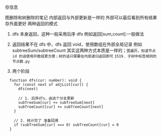 存信息

图删除和树删除的笔记
内部返回与外部更新是一样的 外部可以最后看到所有结果 存外面更好
两种返回的模式

1. dfs 本身返回，这种一般采用后序 dfs 例如返回[sum,count]:一般做法
2. 返回结果不在 dfs 中，dfs 返回 void，使用数组在外部全局记录
   例如 subtreeSum/subtreeCount
   其实这两种方式本质是一样的；`图遍历，知道节点 id 的话使用开数组更方便；树的话只需要在内部递归返回即可`
   `1519. 子树中标签相同的节点数.py`

3. 两个阶段

```JS
  function dfs(cur: number): void {
    for (const next of adjList[cur]) {
      dfs(next)

      // 1. 后序dfs，由这个分支更新
      subTreeSum[cur] += subTreeSum[next]
      subTreeCount[cur] += subTreeCount[next]
    }

    // 2. 统计完了 准备回溯
    if (subTreeSum[cur] === 0) subTreeCount[cur] = 0
  }
```
